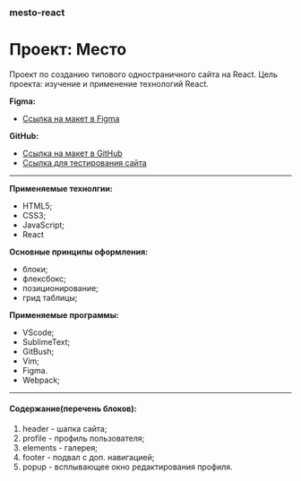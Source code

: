 ### mesto-react
# Проект: Место
  
Проект по созданию типового одностраничного сайта на React.
Цель проекта: изучение и применение технологий React.
  
**Figma:**
* [Ссылка на макет в Figma](https://www.figma.com/file/2cn9N9jSkmxD84oJik7xL7/JavaScript.-Sprint-4?node-id=0%3A1)
  
**GitHub:**
* [Ссылка на макет в GitHub](https://talidoom.github.io/mesto/index.html)
* [Ссылка для тестирования сайта](https://talidoom.github.io/mesto/index.html)
  
---
**Применяемые технолгии:**
- HTML5;
- CSS3;
- JavaScript;
- React
  
**Основные принципы оформления:**
- блоки;
- флексбокс;
- позиционирование;
- грид таблицы;
  
**Применяемые программы:**
- VScode;
- SublimeText;
- GitBush;
- Vim;
- Figma.
- Webpack;
  
---
#### **Содержание(перечень блоков):**
1. header - шапка сайта;
2. profile - профиль пользователя;
3. elements - галерея;
4. footer - подвал с доп. навигацией;
5. popup - всплывающее окно редактирования профиля.